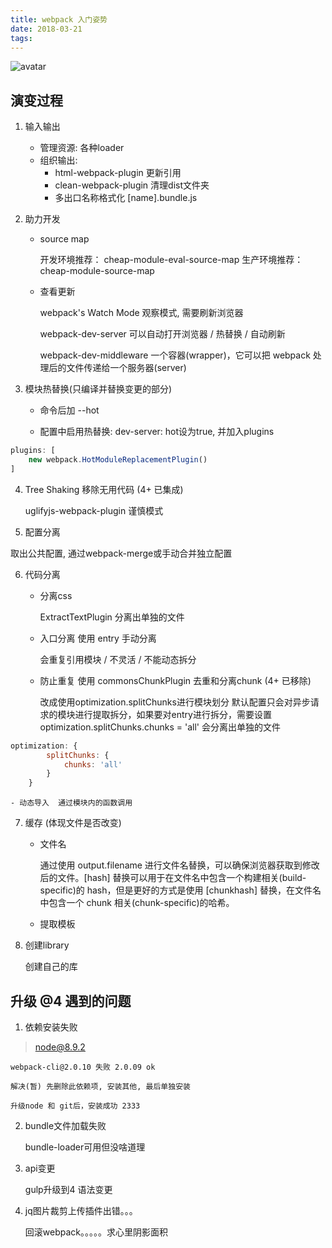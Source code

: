 ```yaml
---
title: webpack 入门姿势
date: 2018-03-21
tags:
---
```

![avatar](http://47.52.170.75/images/blog/webpack/94b772d8da229.jpg)

## 演变过程

1. 输入输出

    - 管理资源:  各种loader
    - 组织输出:
        - html-webpack-plugin  更新引用
        - clean-webpack-plugin  清理dist文件夹
        - 多出口名称格式化  [name].bundle.js

2. 助力开发

    - source map

        开发环境推荐：  cheap-module-eval-source-map
        生产环境推荐：  cheap-module-source-map

    - 查看更新

        webpack's Watch Mode        观察模式, 需要刷新浏览器

        webpack-dev-server  可以自动打开浏览器 / 热替换 / 自动刷新

        webpack-dev-middleware      一个容器(wrapper)，它可以把 webpack 处理后的文件传递给一个服务器(server)


3. 模块热替换(只编译并替换变更的部分)

    - 命令后加 --hot

    - 配置中启用热替换: dev-server: hot设为true, 并加入plugins
```javascript
plugins: [
    new webpack.HotModuleReplacementPlugin()
]
 ```

4. Tree Shaking   移除无用代码  (4+  已集成)

    uglifyjs-webpack-plugin 谨慎模式

5. 配置分离

取出公共配置, 通过webpack-merge或手动合并独立配置

6. 代码分离

    - 分离css

        ExtractTextPlugin 分离出单独的文件

    - 入口分离  使用 entry 手动分离

        会重复引用模块 / 不灵活 / 不能动态拆分


    - 防止重复  使用 commonsChunkPlugin 去重和分离chunk (4+ 已移除)

        改成使用optimization.splitChunks进行模块划分
        默认配置只会对异步请求的模块进行提取拆分，如果要对entry进行拆分，需要设置optimization.splitChunks.chunks = 'all'
        会分离出单独的文件

```javascript
optimization: {
        splitChunks: {
            chunks: 'all'
        }
    }
```

    - 动态导入  通过模块内的函数调用

7. 缓存 (体现文件是否改变)

    - 文件名

        通过使用 output.filename 进行文件名替换，可以确保浏览器获取到修改后的文件。[hash] 替换可以用于在文件名中包含一个构建相关(build-specific)的 hash，但是更好的方式是使用 [chunkhash] 替换，在文件名中包含一个 chunk 相关(chunk-specific)的哈希。

    - 提取模板

8. 创建library

    创建自己的库


## 升级 @4 遇到的问题

1. 依赖安装失败

> node@8.9.2

    webpack-cli@2.0.10 失败 2.0.09 ok

    解决(暂) 先删除此依赖项, 安装其他, 最后单独安装

    升级node 和 git后，安装成功 2333

2. bundle文件加载失败

    bundle-loader可用但没啥道理

3. api变更

    gulp升级到4 语法变更

4. jq图片裁剪上传插件出错。。。

    回滚webpack。。。。。求心里阴影面积


